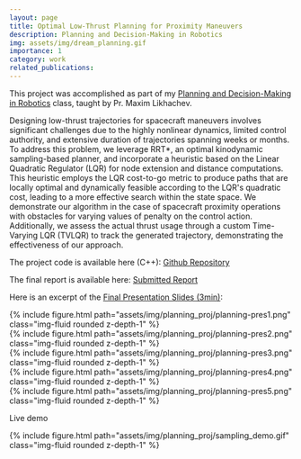 ```yaml
---
layout: page
title: Optimal Low-Thrust Planning for Proximity Maneuvers
description: Planning and Decision-Making in Robotics
img: assets/img/dream_planning.gif
importance: 1
category: work
related_publications: 
---
```


This project was accomplished as part of my [Planning and Decision-Making in Robotics](https://www.cs.cmu.edu/~maxim/classes/robotplanning_grad/) class, taught by Pr. Maxim Likhachev.

Designing low-thrust trajectories for spacecraft maneuvers involves significant challenges due to the highly nonlinear dynamics, limited control authority, and extensive duration of trajectories spanning weeks or months. To address this problem, we leverage RRT*, an optimal kinodynamic sampling-based planner, and incorporate a heuristic based on the Linear Quadratic Regulator (LQR) for node extension and distance computations. This heuristic employs the LQR cost-to-go metric to produce paths that are locally optimal and dynamically feasible according to the LQR's quadratic cost, leading to a more effective search within the state space. We demonstrate our algorithm in the case of spacecraft proximity operations with obstacles for varying values of penalty on the control action. Additionally, we assess the actual thrust usage through a custom Time-Varying LQR (TVLQR) to track the generated trajectory, demonstrating the effectiveness of our approach. 

The project code is available here (C++): [Github Repository](https://github.com/Ibrassow/optimal-sampling-low-thrust)


The final report is available here: [Submitted Report](https://drive.google.com/file/d/1PTZc9Sl97MjSKvq5S3sFOHdUj97W1TjP/view)


Here is an excerpt of the [Final Presentation Slides (3min)](https://docs.google.com/presentation/d/1NIKLd9NjFxcs-A3EObMwHn_rSwJb_773/edit?usp=sharing&ouid=109638445335937349831&rtpof=true&sd=true):

<div class="row justify-content-sm-center">
    <div class="col-sm mt-3 mt-md-0">
        {% include figure.html path="assets/img/planning_proj/planning-pres1.png" class="img-fluid rounded z-depth-1" %}
    </div>
</div>

<div class="row justify-content-sm-center">
    <div class="col-sm mt-3 mt-md-0">
        {% include figure.html path="assets/img/planning_proj/planning-pres2.png" class="img-fluid rounded z-depth-1" %}
    </div>
</div>

<div class="row justify-content-sm-center">
    <div class="col-sm mt-3 mt-md-0">
        {% include figure.html path="assets/img/planning_proj/planning-pres3.png" class="img-fluid rounded z-depth-1" %}
    </div>
</div>

<div class="row justify-content-sm-center">
    <div class="col-sm mt-3 mt-md-0">
        {% include figure.html path="assets/img/planning_proj/planning-pres4.png" class="img-fluid rounded z-depth-1" %}
    </div>
</div>

<div class="row justify-content-sm-center">
    <div class="col-sm mt-3 mt-md-0">
        {% include figure.html path="assets/img/planning_proj/planning-pres5.png" class="img-fluid rounded z-depth-1" %}
    </div>
</div>

Live demo

<div class="row justify-content-sm-center">
    <div class="col-sm-10 mt-3 mt-md-0">
        {% include figure.html path="assets/img/planning_proj/sampling_demo.gif" class="img-fluid rounded z-depth-1" %}
    </div>
</div>
